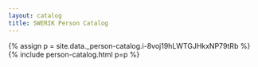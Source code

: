 ```yaml
---
layout: catalog
title: SWERIK Person Catalog
---
```

{% assign p = site.data._person-catalog.i-8voj19hLWTGJHkxNP79tRb %}
{% include person-catalog.html p=p %}

